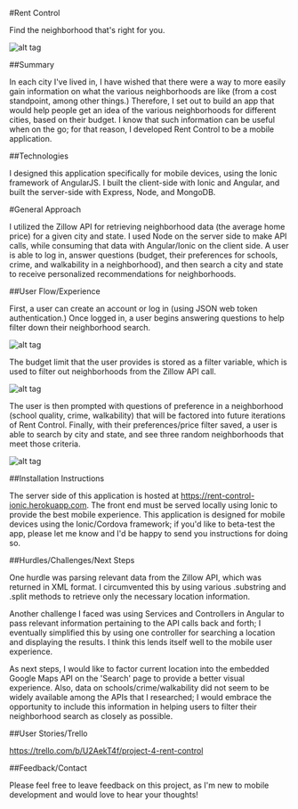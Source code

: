 #Rent Control

Find the neighborhood that's right for you.

![alt tag](https://cloud.githubusercontent.com/assets/15351814/13165743/64712ebe-d675-11e5-91b1-468fe60c6f9b.png)

##Summary

In each city I've lived in, I have wished that there were a way to more easily gain information on what the various neighborhoods are like (from a cost standpoint, among other things.) Therefore, I set out to build an app that would help people get an idea of the various neighborhoods for different cities, based on their budget. I know that such information can be useful when on the go; for that reason, I developed Rent Control to be a mobile application.

##Technologies

I designed this application specifically for mobile devices, using the Ionic framework of AngularJS. I built the client-side with Ionic and Angular, and built the server-side with Express, Node, and MongoDB. 

#General Approach

I utilized the Zillow API for retrieving neighborhood data (the average home price) for a given city and state. I used Node on the server side to make API calls, while consuming that data with Angular/Ionic on the client side. A user is able to log in, answer questions (budget, their preferences for schools, crime, and walkability in a neighborhood), and then search a city and state to receive personalized recommendations for neighborhoods.

##User Flow/Experience

First, a user can create an account or log in (using JSON web token authentication.) Once logged in, a user begins answering questions to help filter down their neighborhood search.

![alt tag](https://cloud.githubusercontent.com/assets/15351814/13307433/087a81aa-db20-11e5-8e8f-1c33490977e4.png)

The budget limit that the user provides is stored as a filter variable, which is used to filter out neighborhoods from the Zillow API call.

![alt tag](https://cloud.githubusercontent.com/assets/15351814/13307442/14d2fa0e-db20-11e5-8c57-8040d4d3f2ba.png)

The user is then prompted with questions of preference in a neighborhood (school quality, crime, walkability) that will be factored into future iterations of Rent Control. Finally, with their preferences/price filter saved, a user is able to search by city and state, and see three random neighborhoods that meet those criteria. 

![alt tag](https://cloud.githubusercontent.com/assets/15351814/13165743/64712ebe-d675-11e5-91b1-468fe60c6f9b.png)

##Installation Instructions

The server side of this application is hosted at https://rent-control-ionic.herokuapp.com. The front end must be served locally using Ionic to provide the best mobile experience. This application is designed for mobile devices using the Ionic/Cordova framework; if you'd like to beta-test the app, please let me know and I'd be happy to send you instructions for doing so.

##Hurdles/Challenges/Next Steps

One hurdle was parsing relevant data from the Zillow API, which was returned in XML format. I circumvented this by using various .substring and .split methods to retrieve only the necessary location information.

Another challenge I faced was using Services and Controllers in Angular to pass relevant information pertaining to the API calls back and forth; I eventually simplified this by using one controller for searching a location and displaying the results. I think this lends itself well to the mobile user experience.

As next steps, I would like to factor current location into the embedded Google Maps API on the 'Search' page to provide a better visual experience. Also, data on schools/crime/walkability did not seem to be widely available among the APIs that I researched; I would embrace the opportunity to include this information in helping users to filter their neighborhood search as closely as possible.

##User Stories/Trello

https://trello.com/b/U2AekT4f/project-4-rent-control

##Feedback/Contact

Please feel free to leave feedback on this project, as I'm new to mobile development and would love to hear your thoughts!


